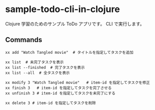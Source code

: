 # sample-todo-cli-in-clojure

Clojure 学習のためのサンプル ToDo アプリです。
CLI で実行します。

## Commands

```
xx add "Watch Tangled movie"  # タイトルを指定してタスクを追加

xx list  # 未完了タスクを表示
xx list --finished  # 完了タスクを表示
xx list --all  # 全タスクを表示

xx modify 3 "Watch Tangled movie"   # item-id を指定してタスクを修正
xx finish 3   # item-id を指定してタスクを完了させる
xx unfinish 3 # item-id を指定してタスクを未完了にする

xx delete 3 # item-id を指定してタスクを削除
```

